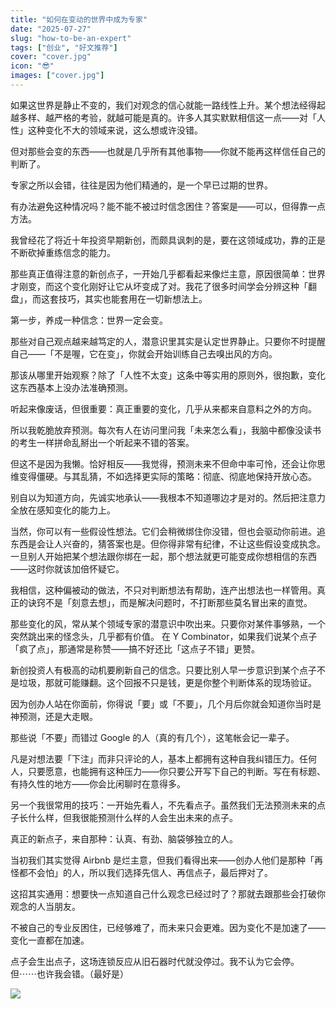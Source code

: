 ```yaml
---
title: "如何在变动的世界中成为专家"
date: "2025-07-27"
slug: "how-to-be-an-expert"
tags: ["创业", "好文推荐"]
cover: "cover.jpg"
icon: "😎"
images: ["cover.jpg"]
---
```

如果这世界是静止不变的，我们对观念的信心就能一路线性上升。某个想法经得起越多样、越严格的考验，就越可能是真的。许多人其实默默相信这一点——对「人性」这种变化不大的领域来说，这么想或许没错。



但对那些会变的东西——也就是几乎所有其他事物——你就不能再这样信任自己的判断了。



专家之所以会错，往往是因为他们精通的，是一个早已过期的世界。



有办法避免这种情况吗？能不能不被过时信念困住？答案是——可以，但得靠一点方法。



我曾经花了将近十年投资早期新创，而颇具讽刺的是，要在这领域成功，靠的正是不断砍掉重练信念的能力。



那些真正值得注意的新创点子，一开始几乎都看起来像烂主意，原因很简单：世界才刚变，而这个变化刚好让它从坏变成了对。我花了很多时间学会分辨这种「翻盘」，而这套技巧，其实也能套用在一切新想法上。



第一步，养成一种信念：世界一定会变。



那些对自己观点越来越笃定的人，潜意识里其实是认定世界静止。只要你不时提醒自己——「不是喔，它在变」，你就会开始训练自己去嗅出风的方向。



那该从哪里开始观察？除了「人性不太变」这条中等实用的原则外，很抱歉，变化这东西基本上没办法准确预测。



听起来像废话，但很重要：真正重要的变化，几乎从来都来自意料之外的方向。



所以我乾脆放弃预测。每次有人在访问里问我「未来怎么看」，我脑中都像没读书的考生一样拼命乱掰出一个听起来不错的答案。



但这不是因为我懒。恰好相反——我觉得，预测未来不但命中率可怜，还会让你思维变得僵硬。与其乱猜，不如选择更实际的策略：彻底、彻底地保持开放心态。



别自以为知道方向，先诚实地承认——我根本不知道哪边才是对的。然后把注意力全放在感知变化的能力上。



当然，你可以有一些假设性想法。它们会稍微绑住你没错，但也会驱动你前进。追东西是会让人兴奋的，猜答案也是。但你得非常有纪律，不让这些假设变成执念。
一旦别人开始把某个想法跟你绑在一起，那个想法就更可能变成你想相信的东西——这时你就该加倍怀疑它。



我相信，这种偏被动的做法，不只对判断想法有帮助，连产出想法也一样管用。真正的诀窍不是「刻意去想」，而是解决问题时，不打断那些莫名冒出来的直觉。



那些变化的风，常从某个领域专家的潜意识中吹出来。只要你对某件事够熟，一个突然跳出来的怪念头，几乎都有价值。
在 Y Combinator，如果我们说某个点子「疯了点」，那通常是称赞——搞不好还比「这点子不错」更赞。



新创投资人有极高的动机要刷新自己的信念。只要比别人早一步意识到某个点子不是垃圾，那就可能赚翻。这个回报不只是钱，更是你整个判断体系的现场验证。



因为创办人站在你面前，你得说「要」或「不要」，几个月后你就会知道你当时是神预测，还是大走眼。



那些说「不要」而错过 Google 的人（真的有几个），这笔帐会记一辈子。



凡是对想法要「下注」而非只评论的人，基本上都拥有这种自我纠错压力。任何人，只要愿意，也能拥有这种压力——你只要公开写下自己的判断。写在有标题、有持久性的地方——你会比闲聊时在意得多。



另一个我很常用的技巧：一开始先看人，不先看点子。虽然我们无法预测未来的点子长什么样，但我很能预测什么样的人会生出未来的点子。



真正的新点子，来自那种：认真、有劲、脑袋够独立的人。



当初我们其实觉得 Airbnb 是烂主意，但我们看得出来——创办人他们是那种「再怪都不会怕」的人，所以我们选择先信人、再信点子，最后押对了。



这招其实通用：想要快一点知道自己什么观念已经过时了？那就去跟那些会打破你观念的人当朋友。



不被自己的专业反困住，已经够难了，而未来只会更难。因为变化不是加速了——变化一直都在加速。



点子会生出点子，这场连锁反应从旧石器时代就没停过。我不认为它会停。
但⋯⋯也许我会错。（最好是）




![](https://prod-files-secure.s3.us-west-2.amazonaws.com/112d0858-5090-4d34-a606-b75eb8d65fd2/46476355-9cf3-4e99-9b7a-3531bc426380/1000202064.png?X-Amz-Algorithm=AWS4-HMAC-SHA256&X-Amz-Content-Sha256=UNSIGNED-PAYLOAD&X-Amz-Credential=ASIAZI2LB466XARY5AVX%2F20250914%2Fus-west-2%2Fs3%2Faws4_request&X-Amz-Date=20250914T112347Z&X-Amz-Expires=3600&X-Amz-Security-Token=IQoJb3JpZ2luX2VjEN%2F%2F%2F%2F%2F%2F%2F%2F%2F%2F%2FwEaCXVzLXdlc3QtMiJIMEYCIQDozJ7rdWV0Tlq4Od2cwaCQbbvjKllnjV6BcT7Jh7sgvAIhALfRUz6lNCkXi9xQRzW6iz%2BwURwp6JkymEtmgB5eODQvKv8DCFgQABoMNjM3NDIzMTgzODA1Igw3JEhjgboC1cL3DWYq3AMTrecP3BtE1tdwN4mnjeH3v6DU7afNFWZ1UR%2BjirR8SgGrqdLqjfkTXHWQcxyM%2FVOlr5fx0w84D7QnNSIxqhCKS4p%2B%2BZYFe8dAJOxxo%2FGMRV9Ltt0lbDjj3gAhg9DwIovueh9xCZu8wemA3bYhwjndXUs8Uvb2sNk7RubAcqaHHUgG31oJv0aSPvF357rqGDxly2lbAxXeGb9v8L5Ch9BAY1SwgmKgEsLD0Yn8ZRKaw5ggTOC1e5YheUwOoAT5QCXBvJ3IAKSULIXuITz%2FeQ%2BMNSkIqPbzW4288QwmljgatEcssPidVbBBlq0ux27QggBvw1Rpb5xflI8Q34uBVup8EBeUIZUT4atgQG%2Bdlj%2BbMFnxkEZg0%2F7zbIChYZLd96b8fAUu7%2BZnyq%2BaeXoVQ6s3hodwZyr%2F6fceGMBK7Q%2B3q59HKFP3ThRHXDdVZwRdkQ1xf19oV4DwQsX9xQE2YzxYvWc2zgOCu1aijN140%2FeCmmCLyqlJWUC879V0yA1iyKcoijefAp96I596zyn00yY2u2SBllMsz4IzFL5hKlk0UUypB%2Bcj3It9WCKiPryCZ3JXkQnw948sjuZRzMW%2FZArUADNVEL4%2B6HF1ISWSlOF34cUwLMJfUAvZIA3l1jCfz5nGBjqkAfpIuyAVs7driYhswhKzlwN6vIJMAqkUbLKkrAT8d6wty1YbcTPedXVVMg5ZDtX2K5DIcFrcSErTIlP5apChU2um4zWiLsKt5OWfz9w7LOG2xp8XzTuqOO3DmlFQyX1BbS8L%2B6YvwtohiOz3QPSnmZdt9pVOicwKPzopeWhyKAx0i3SK6mnSWM0b823qdaoX14oWpACTDt1KnEOhP68YjawdSlX%2F&X-Amz-Signature=7d6b76280b23291f24f347928299a4a357bc23548817eb0192c2e6aafef04df7&X-Amz-SignedHeaders=host&x-amz-checksum-mode=ENABLED&x-id=GetObject)

